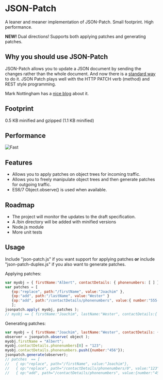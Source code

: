 JSON-Patch
==========

A leaner and meaner implementation of JSON-Patch. Small footprint. High performance.

**NEW!** Dual directions! Supports both applying patches and generating patches.

## Why you should use JSON-Patch

JSON-Patch allows you to update a JSON document by sending the changes rather than the whole document. 
And now there is a [standard way](http://tools.ietf.org/html/draft-ietf-appsawg-json-patch-10) to do it. 
JSON Patch plays well with the HTTP PATCH verb (method) and REST style programming.

Mark Nottingham has a [nice blog]( http://www.mnot.net/blog/2012/09/05/patch) about it.

## Footprint
0.5 KB minified and gzipped (1.1 KB minified)

## Performance
![Fast](http://www.rebelslounge.com/res/jsonpatch/chart3.png)


## Features
* Allows you to apply patches on object trees for incoming traffic.
* Allows you to freely manipulate object trees and then generate patches for outgoing traffic.
* ES6/7 Object.observe() is used when available.

## Roadmap

* The project will monitor the updates to the draft specification.
* A /bin directory will be added with minified versions
* Node.js module
* More unit tests

## Usage

Include "json-patch.js" if you want support for applying patches **or**
include "json-patch-duplex.js" if you also want to generate patches.

Applying patches:
```js
var myobj = { firstName:"Albert", contactDetails: { phonenumbers: [ ] } };
var patches = [
   {op:"replace", path:"/firstName", value:"Joachim" },
   {op:"add", path:"/lastName", value:"Wester" }
   {op:"add", path:"/contactDetails/phonenumbers", value:{ number:"555-123" }  }
   ];
jsonpatch.apply( myobj, patches );
// myobj == { firstName:"Joachim", lastName:"Wester", contactDetails:{ phoneNumbers[ {number:"555-123"} ] } };
```
Generating patches:
```js
var myobj = { firstName:"Joachim", lastName:"Wester", contactDetails: { phonenumbers: [ { number:"555-123" }] } };
observer = jsonpatch.observe( object );
myobj.firstName = "Albert";
myobj.contactDetails.phonenumbers[0] = "123";
myobj.contactDetails.phonenumbers.push({number:"456"});
jsonpatch.generate(observer);
// patches  == [
//   { op:"replace", path="/firstName", value:"Joachim"},
//   { op:"replace", path="/contactDetails/phonenumbers/0", value:"123"},
//   { op:"add", path="/contactDetails/phonenumbers", value:{number:"456"}}];
```

